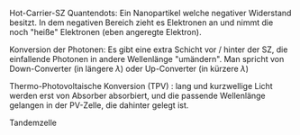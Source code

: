 Hot-Carrier-SZ
Quantendots: Ein Nanopartikel welche negativer Widerstand besitzt. In dem negativen Bereich zieht es Elektronen an und nimmt die noch "heiße" Elektronen (eben angeregte Elektron).

Konversion der Photonen: Es gibt eine extra Schicht vor / hinter der SZ, die einfallende Photonen in andere Wellenlänge "umändern". Man spricht von Down-Converter (in längere $\lambda$) oder Up-Converter (in kürzere $\lambda$)

Thermo-Photovoltaische Konversion (TPV) : lang und kurzwellige Licht werden erst von Absorber absorbiert, und die passende Wellenlänge gelangen in der PV-Zelle, die dahinter gelegt ist.

Tandemzelle